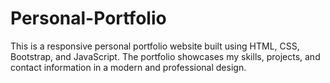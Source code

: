 # Personal-Portfolio
This is a responsive personal portfolio website built using HTML, CSS, Bootstrap, and JavaScript. The portfolio showcases my skills, projects, and contact information in a modern and professional design.
